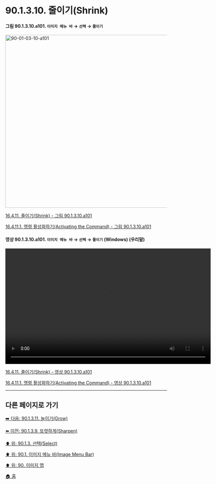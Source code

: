 # 90.1.3.10. 줄이기(Shrink)

<a id="90-01-03-10-a101"></a>

#### 그림 90.1.3.10.a101. `이미지 메뉴 바` → `선택` → `줄이기`
<img width="934" height="539" alt="90-01-03-10-a101" src="https://github.com/user-attachments/assets/0e4946e6-af0e-4e7d-9156-84e7efbb9eeb" />

[16.4.11. 줄이기(Shrink) - 그림 90.1.3.10.a101](./16-04-11-00-shrink.md#90-01-03-10-a101)

[16.4.11.1. 명령 활성화하기(Activating the Command) - 그림 90.1.3.10.a101](./16-04-11-01-activating_the_command.md#90-01-03-10-a101)

<a id="90-01-03-10-a101"></a>

#### 영상 90.1.3.10.a101. `이미지 메뉴 바` → `선택` → `줄이기` (Windows) (우리말)
<video controls="controls" width="640" height="360" src="https://github.com/user-attachments/assets/cb298869-183c-412d-a68e-b0131c891937"></video>

[16.4.11. 줄이기(Shrink) - 영상 90.1.3.10.a101](./16-04-11-00-shrink.md#90-01-03-10-a101)

[16.4.11.1. 명령 활성화하기(Activating the Command) - 영상 90.1.3.10.a101](./16-04-11-01-activating_the_command.md#90-01-03-10-a101)

***

## 다른 페이지로 가기

[➡️ 다음: 90.1.3.11. 늘이기(Grow)](./90-01-03-11-grow.md)

[⬅️ 이전: 90.1.3.9. 또렷하게(Sharpen)](./90-01-03-09-sharpen.md)

[⬆️ 위: 90.1.3. 선택(Select)](./90-01-03-00-select.md)

[⬆️ 위: 90.1. 이미지 메뉴 바(Image Menu Bar)](./90-01-00-image-menu-bar.md)

[⬆️ 위: 90. 이미지 맵](./90-00-image-map.md)

[🏠 홈](./00-home.md)
